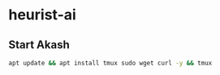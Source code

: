 # heurist-ai

## Start Akash

```bash
apt update && apt install tmux sudo wget curl -y && tmux
```

